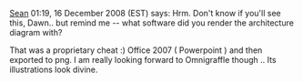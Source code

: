 [Sean](../../user/Sean.md) 01:19, 16 December 2008 (EST) says: Hrm.
Don't know if you'll see this, Dawn.. but remind me -- what software did
you render the architecture diagram with?

That was a proprietary cheat :) Office 2007 ( Powerpoint ) and then
exported to png. I am really looking forward to Omnigraffle though ..
Its illustrations look divine.
